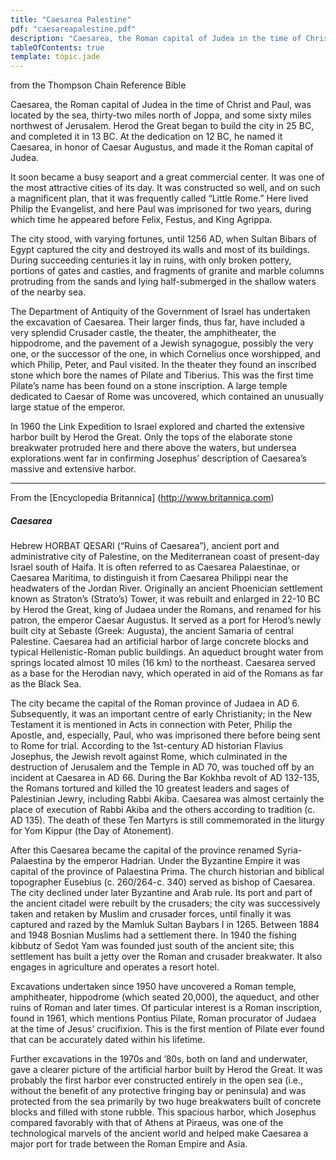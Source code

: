 ```yaml
---
title: "Caesarea Palestine"
pdf: "caesareapalestine.pdf"
description: "Caesarea, the Roman capital of Judea in the time of Christ and Paul, was located by the sea, thirty-two miles north of Joppa, and some sixty miles northwest of Jerusalem."
tableOfContents: true
template: topic.jade
---
```


from the Thompson Chain Reference Bible

Caesarea, the Roman capital of Judea in the time of Christ and Paul, was
located by the sea, thirty-two miles north of Joppa, and some sixty
miles northwest of Jerusalem. Herod the Great began to build the city in
25 BC, and completed it in 13 BC. At the dedication on 12 BC, he named
it Caesarea, in honor of Caesar Augustus, and made it the Roman capital
of Judea.

It soon became a busy seaport and a great commercial center. It was one
of the most attractive cities of its day. It was constructed so well,
and on such a magnificent plan, that it was frequently called “Little
Rome.” Here lived Philip the Evangelist, and here Paul was imprisoned
for two years, during which time he appeared before Felix, Festus, and
King Agrippa.

The city stood, with varying fortunes, until 1256 AD, when Sultan Bibars
of Egypt captured the city and destroyed its walls and most of its
buildings. During succeeding centuries it lay in ruins, with only broken
pottery, portions of gates and castles, and fragments of granite and
marble columns protruding from the sands and lying half-submerged in the
shallow waters of the nearby sea.

The Department of Antiquity of the Government of Israel has undertaken
the excavation of Caesarea. Their larger finds, thus far, have included
a very splendid Crusader castle, the theater, the amphitheater, the
hippodrome, and the pavement of a Jewish synagogue, possibly the very
one, or the successor of the one, in which Cornelius once worshipped,
and which Philip, Peter, and Paul visited. In the theater they found an
inscribed stone which bore the names of Pilate and Tiberius. This was
the first time Pilate’s name has been found on a stone inscription. A
large temple dedicated to Caesar of Rome was uncovered, which contained
an unusually large statue of the emperor.

In 1960 the Link Expedition to Israel explored and charted the extensive
harbor built by Herod the Great. Only the tops of the elaborate stone
breakwater protruded here and there above the waters, but undersea
explorations went far in confirming Josephus’ description of Caesarea’s
massive and extensive harbor.

---

From the [Encyclopedia Britannica] (http://www.britannica.com)

##### Caesarea

Hebrew HORBAT QESARI (“Ruins of Caesarea”), ancient port and
administrative city of Palestine, on the Mediterranean coast of
present-day Israel south of Haifa. It is often referred to as Caesarea
Palaestinae, or Caesarea Maritima, to distinguish it from Caesarea
Philippi near the headwaters of the Jordan River. Originally an ancient
Phoenician settlement known as Straton’s (Strato’s) Tower, it was
rebuilt and enlarged in 22-10 BC by Herod the Great, king of Judaea
under the Romans, and renamed for his patron, the emperor Caesar
Augustus. It served as a port for Herod’s newly built city at Sebaste
(Greek: Augusta), the ancient Samaria of central Palestine. Caesarea had
an artificial harbor of large concrete blocks and typical
Hellenistic-Roman public buildings. An aqueduct brought water from
springs located almost 10 miles (16 km) to the northeast. Caesarea
served as a base for the Herodian navy, which operated in aid of the
Romans as far as the Black Sea.

The city became the capital of the Roman province of Judaea in AD 6.
Subsequently, it was an important centre of early Christianity; in the
New Testament it is mentioned in Acts in connection with Peter, Philip
the Apostle, and, especially, Paul, who was imprisoned there before
being sent to Rome for trial. According to the 1st-century AD historian
Flavius Josephus, the Jewish revolt against Rome, which culminated in
the destruction of Jerusalem and the Temple in AD 70, was touched off by
an incident at Caesarea in AD 66. During the Bar Kokhba revolt of AD
132-135, the Romans tortured and killed the 10 greatest leaders and
sages of Palestinian Jewry, including Rabbi Akiba. Caesarea was almost
certainly the place of execution of Rabbi Akiba and the others according
to tradition (c. AD 135). The death of these Ten Martyrs is still
commemorated in the liturgy for Yom Kippur (the Day of Atonement).

After this Caesarea became the capital of the province renamed
Syria-Palaestina by the emperor Hadrian. Under the Byzantine Empire it
was capital of the province of Palaestina Prima. The church historian
and biblical topographer Eusebius (c. 260/264-c. 340) served as bishop
of Caesarea. The city declined under later Byzantine and Arab rule. Its
port and part of the ancient citadel were rebuilt by the crusaders; the
city was successively taken and retaken by Muslim and crusader forces,
until finally it was captured and razed by the Mamluk Sultan Baybars I
in 1265. Between 1884 and 1948 Bosnian Muslims had a settlement there.
In 1940 the fishing kibbutz of Sedot Yam was founded just south of the
ancient site; this settlement has built a jetty over the Roman and
crusader breakwater. It also engages in agriculture and operates a
resort hotel.

Excavations undertaken since 1950 have uncovered a Roman temple,
amphitheater, hippodrome (which seated 20,000), the aqueduct, and other
ruins of Roman and later times. Of particular interest is a Roman
inscription, found in 1961, which mentions Pontius Pilate, Roman
procurator of Judaea at the time of Jesus’ crucifixion. This is the
first mention of Pilate ever found that can be accurately dated within
his lifetime.

Further excavations in the 1970s and ’80s, both on land and underwater,
gave a clearer picture of the artificial harbor built by Herod the
Great. It was probably the first harbor ever constructed entirely in the
open sea (i.e., without the benefit of any protective fringing bay or
peninsula) and was protected from the sea primarily by two huge
breakwaters built of concrete blocks and filled with stone rubble. This
spacious harbor, which Josephus compared favorably with that of Athens
at Piraeus, was one of the technological marvels of the ancient world
and helped make Caesarea a major port for trade between the Roman Empire
and Asia.

